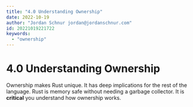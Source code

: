 ```yaml
---
title: "4.0 Understanding Ownership"
date: 2022-10-19
author: "Jordan Schnur jordan@jordanschnur.com"
id: 20221019221722
keywords:
  - "ownership"
---
```


# 4.0 Understanding Ownership

Ownership makes Rust unique. It has deep implications for the rest of the language. Rust is memory safe without needing a garbage collector. It is **critical** you understand how ownership works.